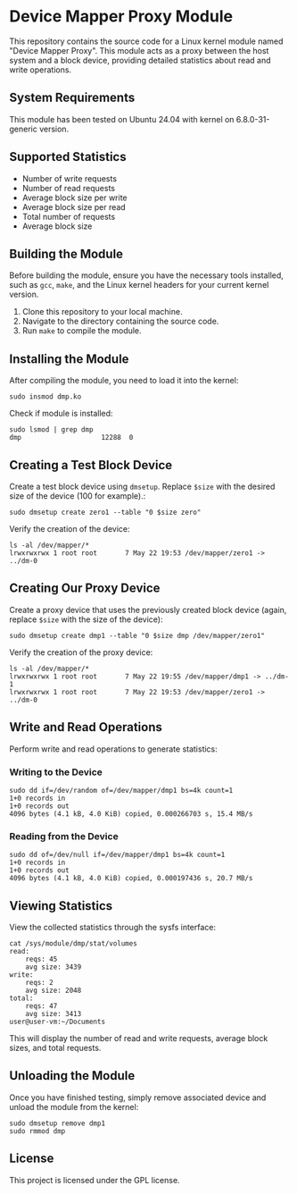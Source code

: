 # Device Mapper Proxy Module

This repository contains the source code for a Linux kernel module named "Device Mapper Proxy". This module acts as a proxy between the host system and a block device, providing detailed statistics about read and write operations.

## System Requirements

This module has been tested on Ubuntu 24.04 with kernel on 6.8.0-31-generic version.

## Supported Statistics

- Number of write requests
- Number of read requests
- Average block size per write
- Average block size per read
- Total number of requests
- Average block size

## Building the Module

Before building the module, ensure you have the necessary tools installed, such as `gcc`, `make`, and the Linux kernel headers for your current kernel version.

1. Clone this repository to your local machine.
2. Navigate to the directory containing the source code.
3. Run `make` to compile the module.

## Installing the Module

After compiling the module, you need to load it into the kernel:
```
sudo insmod dmp.ko
```

Check if module is installed:
```
sudo lsmod | grep dmp
dmp                    12288  0
```

## Creating a Test Block Device

Create a test block device using `dmsetup`. Replace `$size` with the desired size of the device (100 for example).:
```
sudo dmsetup create zero1 --table "0 $size zero"
```

Verify the creation of the device:
```
ls -al /dev/mapper/*
lrwxrwxrwx 1 root root       7 May 22 19:53 /dev/mapper/zero1 -> ../dm-0
```

## Creating Our Proxy Device

Create a proxy device that uses the previously created block device (again, replace `$size` with the size of the device):
```
sudo dmsetup create dmp1 --table "0 $size dmp /dev/mapper/zero1"
```

Verify the creation of the proxy device:
```
ls -al /dev/mapper/*
lrwxrwxrwx 1 root root       7 May 22 19:55 /dev/mapper/dmp1 -> ../dm-1
lrwxrwxrwx 1 root root       7 May 22 19:53 /dev/mapper/zero1 -> ../dm-0
```

## Write and Read Operations

Perform write and read operations to generate statistics:

### Writing to the Device
```
sudo dd if=/dev/random of=/dev/mapper/dmp1 bs=4k count=1
1+0 records in
1+0 records out
4096 bytes (4.1 kB, 4.0 KiB) copied, 0.000266703 s, 15.4 MB/s
```

### Reading from the Device
```
sudo dd of=/dev/null if=/dev/mapper/dmp1 bs=4k count=1
1+0 records in
1+0 records out
4096 bytes (4.1 kB, 4.0 KiB) copied, 0.000197436 s, 20.7 MB/s
```

## Viewing Statistics

View the collected statistics through the sysfs interface:
```
cat /sys/module/dmp/stat/volumes
read:
	reqs: 45
	avg size: 3439
write:
	reqs: 2
	avg size: 2048
total:
	reqs: 47
	avg size: 3413
user@user-vm:~/Documents
```
This will display the number of read and write requests, average block sizes, and total requests.

## Unloading the Module

Once you have finished testing, simply remove associated device and unload the module from the kernel:
```
sudo dmsetup remove dmp1
sudo rmmod dmp
```

## License

This project is licensed under the GPL license.

